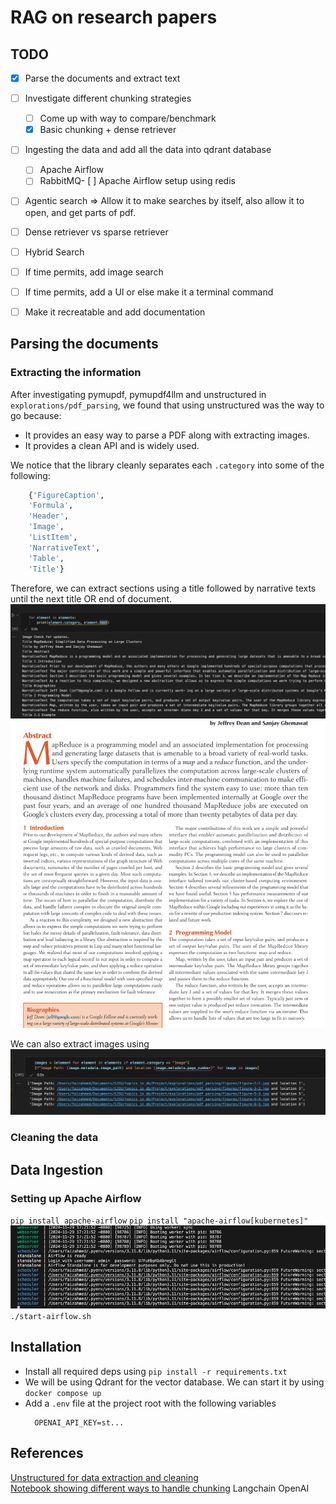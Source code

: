 # RAG on research papers

## TODO
- [x] Parse the documents and extract text
- [ ] Investigate different chunking strategies
  - [ ] Come up with way to compare/benchmark
  - [x] Basic chunking + dense retriever
- [ ] Ingesting the data and add all the data into qdrant database
  - [ ] Apache Airflow
  - [ ] RabbitMQ- [ ] Apache Airflow setup using redis
- [ ] Agentic search => Allow it to make searches by itself, also allow it to open, and get parts of pdf.
- [ ] Dense retriever vs sparse retriever
- [ ] Hybrid Search
- [ ] If time permits, add image search
- [ ] If time permits, add a UI or else make it a terminal command
- [ ] Make it recreatable and add documentation


## Parsing the documents
### Extracting the information
After investigating pymupdf, pymupdf4llm and unstructured in `explorations/pdf_parsing`, we found that using unstructured was the way to go because:
- It provides an easy way to parse a PDF along with extracting images.
- It provides a clean API and is widely used.

We notice that the library cleanly separates each `.category` into some of the following:
```python
    {'FigureCaption',
    'Formula',
    'Header',
    'Image',
    'ListItem',
    'NarrativeText',
    'Table',
    'Title'}
```

Therefore, we can extract sections using a title followed by narrative texts until the next title OR end of document.
![alt text](image.png)
![alt text](image-2.png)


We can also extract images using
![alt text](image-1.png)


### Cleaning the data


## Data Ingestion
### Setting up Apache Airflow
`pip install apache-airflow`
`pip install "apache-airflow[kubernetes]"`
![alt text](image-3.png)
`./start-airflow.sh`



## Installation
- Install all required deps using `pip install -r requirements.txt`
- We will be using Qdrant for the vector database. We can start it by using `docker compose up`
- Add a `.env` file at the project root with the following variables
  ```
    OPENAI_API_KEY=st...
  ```



## References
[Unstructured for data extraction and cleaning](https://docs.unstructured.io/open-source/introduction/overview)<br/>
[Notebook showing different ways to handle chunking](https://github.com/FullStackRetrieval-com/RetrievalTutorials/blob/main/tutorials/LevelsOfTextSplitting/5_Levels_Of_Text_Splitting.ipynb)
Langchain OpenAI